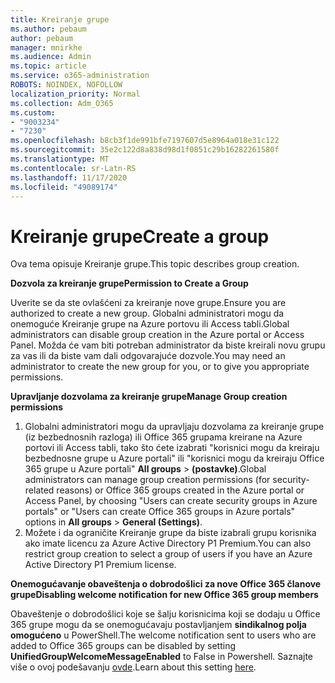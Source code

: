 ```yaml
---
title: Kreiranje grupe
ms.author: pebaum
author: pebaum
manager: mnirkhe
ms.audience: Admin
ms.topic: article
ms.service: o365-administration
ROBOTS: NOINDEX, NOFOLLOW
localization_priority: Normal
ms.collection: Adm_O365
ms.custom:
- "9003234"
- "7230"
ms.openlocfilehash: b8cb3f1de991bfe7197607d5e8964a018e31c122
ms.sourcegitcommit: 35e2c122d8a838d98d1f0851c29b16282261580f
ms.translationtype: MT
ms.contentlocale: sr-Latn-RS
ms.lasthandoff: 11/17/2020
ms.locfileid: "49089174"
---
```

# <a name="create-a-group"></a><span data-ttu-id="a5ae3-102">Kreiranje grupe</span><span class="sxs-lookup"><span data-stu-id="a5ae3-102">Create a group</span></span>

<span data-ttu-id="a5ae3-103">Ova tema opisuje Kreiranje grupe.</span><span class="sxs-lookup"><span data-stu-id="a5ae3-103">This topic describes group creation.</span></span>

<span data-ttu-id="a5ae3-104">**Dozvola za kreiranje grupe**</span><span class="sxs-lookup"><span data-stu-id="a5ae3-104">**Permission to Create a Group**</span></span>

<span data-ttu-id="a5ae3-105">Uverite se da ste ovlašćeni za kreiranje nove grupe.</span><span class="sxs-lookup"><span data-stu-id="a5ae3-105">Ensure you are authorized to create a new group.</span></span> <span data-ttu-id="a5ae3-106">Globalni administratori mogu da onemoguće Kreiranje grupe na Azure portovu ili Access tabli.</span><span class="sxs-lookup"><span data-stu-id="a5ae3-106">Global administrators can disable group creation in the Azure portal or Access Panel.</span></span> <span data-ttu-id="a5ae3-107">Možda će vam biti potreban administrator da biste kreirali novu grupu za vas ili da biste vam dali odgovarajuće dozvole.</span><span class="sxs-lookup"><span data-stu-id="a5ae3-107">You may need an administrator to create the new group for you, or to give you appropriate permissions.</span></span>

<span data-ttu-id="a5ae3-108">**Upravljanje dozvolama za kreiranje grupe**</span><span class="sxs-lookup"><span data-stu-id="a5ae3-108">**Manage Group creation permissions**</span></span>

1. <span data-ttu-id="a5ae3-109">Globalni administratori mogu da upravljaju dozvolama za kreiranje grupe (iz bezbednosnih razloga) ili Office 365 grupama kreirane na Azure portovi ili Access tabli, tako što ćete izabrati "korisnici mogu da kreiraju bezbednosne grupe u Azure portali" ili "korisnici mogu da kreiraju Office 365 grupe u Azure portali" **All groups**  >  **(postavke)**.</span><span class="sxs-lookup"><span data-stu-id="a5ae3-109">Global administrators can manage group creation permissions (for security-related reasons) or Office 365 groups created in the Azure portal or Access Panel, by choosing "Users can create security groups in Azure portals" or "Users can create Office 365 groups in Azure portals" options in **All groups** > **General (Settings)**.</span></span>
2. <span data-ttu-id="a5ae3-110">Možete i da ograničite Kreiranje grupe da biste izabrali grupu korisnika ako imate licencu za Azure Active Directory P1 Premium.</span><span class="sxs-lookup"><span data-stu-id="a5ae3-110">You can also restrict group creation to select a group of users if you have an Azure Active Directory P1 Premium license.</span></span>

<span data-ttu-id="a5ae3-111">**Onemogućavanje obaveštenja o dobrodošlici za nove Office 365 članove grupe**</span><span class="sxs-lookup"><span data-stu-id="a5ae3-111">**Disabling welcome notification for new Office 365 group members**</span></span>

<span data-ttu-id="a5ae3-112">Obaveštenje o dobrodošlici koje se šalju korisnicima koji se dodaju u Office 365 grupe mogu da se onemogućavaju postavljanjem **sindikalnog polja omogućeno** u PowerShell.</span><span class="sxs-lookup"><span data-stu-id="a5ae3-112">The welcome notification sent to users who are added to Office 365 groups can be disabled by setting **UnifiedGroupWelcomeMessageEnabled** to False in Powershell.</span></span> <span data-ttu-id="a5ae3-113">Saznajte više o ovoj podešavanju [ovde](https://docs.microsoft.com/powershell/module/exchange/set-unifiedgroup?view=exchange-ps&preserve-view=true).</span><span class="sxs-lookup"><span data-stu-id="a5ae3-113">Learn about this setting [here](https://docs.microsoft.com/powershell/module/exchange/set-unifiedgroup?view=exchange-ps&preserve-view=true).</span></span>


